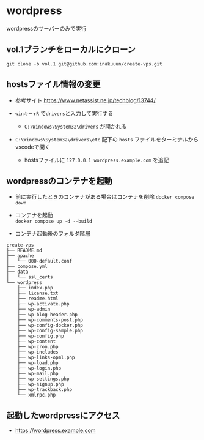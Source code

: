 # wordpress
wordpressのサーバーのみで実行

## vol.1ブランチをローカルにクローン
`git clone -b vol.1 git@github.com:inakuuun/create-vps.git`

## hostsファイル情報の変更
- 参考サイト
https://www.netassist.ne.jp/techblog/13744/

- `winキー`+`R` で`drivers`と入力して実行する  
  - `C:\Windows\System32\drivers` が開かれる

- `C:\Windows\System32\drivers\etc` 配下の `hosts` ファイルをターミナルからvscodeで開く  
  - hostsファイルに `127.0.0.1 wordpress.example.com` を追記

## wordpressのコンテナを起動 
- 前に実行したときのコンテナがある場合はコンテナを削除
`docker compose down`

- コンテナを起動  
`docker compose up -d --build`

- コンテナ起動後のフォルダ階層  
```
create-vps
├── README.md
├── apache
│   └── 000-default.conf
├── compose.yml
├── data
│   └── ssl_certs
└── wordpress
    ├── index.php
    ├── license.txt
    ├── readme.html
    ├── wp-activate.php
    ├── wp-admin
    ├── wp-blog-header.php
    ├── wp-comments-post.php
    ├── wp-config-docker.php
    ├── wp-config-sample.php
    ├── wp-config.php
    ├── wp-content
    ├── wp-cron.php
    ├── wp-includes
    ├── wp-links-opml.php
    ├── wp-load.php
    ├── wp-login.php
    ├── wp-mail.php
    ├── wp-settings.php
    ├── wp-signup.php
    ├── wp-trackback.php
    └── xmlrpc.php
```

## 起動したwordpressにアクセス  
- https://wordpress.example.com
